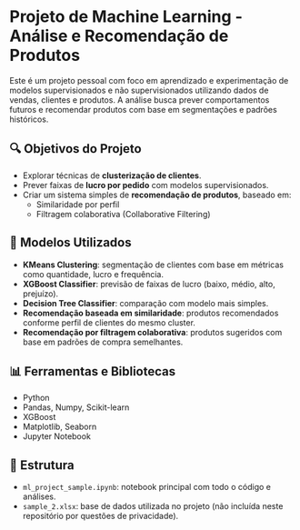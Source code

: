 # Projeto de Machine Learning - Análise e Recomendação de Produtos

Este é um projeto pessoal com foco em aprendizado e experimentação de modelos supervisionados e não supervisionados utilizando dados de vendas, clientes e produtos. A análise busca prever comportamentos futuros e recomendar produtos com base em segmentações e padrões históricos.

## 🔍 Objetivos do Projeto

- Explorar técnicas de **clusterização de clientes**.
- Prever faixas de **lucro por pedido** com modelos supervisionados.
- Criar um sistema simples de **recomendação de produtos**, baseado em:
  - Similaridade por perfil
  - Filtragem colaborativa (Collaborative Filtering)

## 🧠 Modelos Utilizados

- **KMeans Clustering**: segmentação de clientes com base em métricas como quantidade, lucro e frequência.
- **XGBoost Classifier**: previsão de faixas de lucro (baixo, médio, alto, prejuízo).
- **Decision Tree Classifier**: comparação com modelo mais simples.
- **Recomendação baseada em similaridade**: produtos recomendados conforme perfil de clientes do mesmo cluster.
- **Recomendação por filtragem colaborativa**: produtos sugeridos com base em padrões de compra semelhantes.

## 📊 Ferramentas e Bibliotecas

- Python
- Pandas, Numpy, Scikit-learn
- XGBoost
- Matplotlib, Seaborn
- Jupyter Notebook

## 📁 Estrutura

- `ml_project_sample.ipynb`: notebook principal com todo o código e análises.
- `sample_2.xlsx`: base de dados utilizada no projeto (não incluída neste repositório por questões de privacidade).
